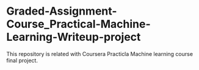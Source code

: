 # Graded-Assignment-Course_Practical-Machine-Learning-Writeup-project
This repository is related with Coursera Practicla Machine learning course final project.
